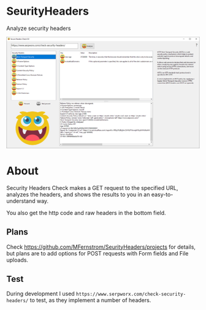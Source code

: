 # SeurityHeaders
Analyze security headers

<img src="screenshot.png">

# About
Security Headers Check makes a GET request to the specified URL, analyzes the headers, and shows the results to you in an easy-to-understand way.

You also get the http code and raw headers in the bottom field.

## Plans
Check https://github.com/MFernstrom/SeurityHeaders/projects for details, but plans are to add options for POST requests with Form fields and File uploads.

## Test
During development I used `https://www.serpworx.com/check-security-headers/` to test, as they implement a number of headers.
